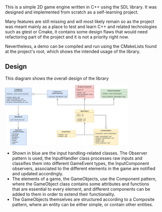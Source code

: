 This is a simple 2D game engine written in C++ using the SDL library. It was designed and implemented from scratch as a self-learning project.

Many features are still missing and will most likely remain so as the project was meant mainly as a place to test and learn C++ and related technologies such as gtest or Cmake, it contains some design flaws that would need refactoring part of the project and it is not a priority right now.

Nevertheless, a demo can be compiled and run using the CMakeLists found at the project's root, which shows the intended usage of the library.

## Design

This diagram shows the overall design of the library

 <img src="/doc/diagram.png" width="80%" />
 
 - Shown in blue are the input handling-related classes. The Observer pattern is used, the InputHandler class processes raw inputs and classifies them into different GameEvent types, the InputComponent observers, associated to the different elements in the game are notified and updated accordingly.
 - The elements of a game, the GameObjects, use the Component pattern, where the GameObject class contains some attributes and functions that are essential to every element, and different components can be added to them in order to extend their functionality.
 - The GameObjects themselves are structured according to a Composite pattern, where an entity can be either simple, or contain other entities.
